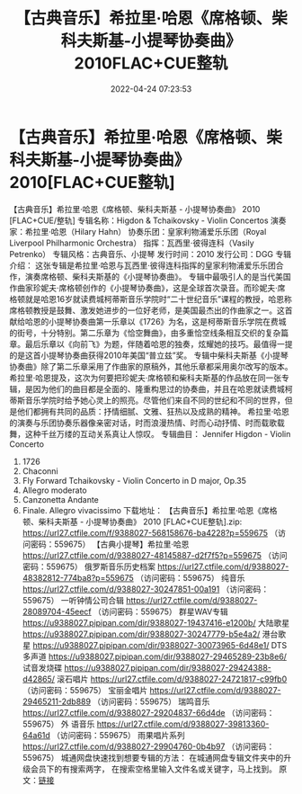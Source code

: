 ﻿---
title: 【古典音乐】希拉里·哈恩《席格顿、柴科夫斯基-小提琴协奏曲》2010FLAC+CUE整轨
date: 2022-04-24 07:23:53
categories: 古典音乐、新世纪、纯音雅乐
tags: 纯音乐
---
# 【古典音乐】希拉里·哈恩《席格顿、柴科夫斯基-小提琴协奏曲》2010[FLAC+CUE整轨]

【古典音乐】希拉里·哈恩《席格顿、柴科夫斯基 -
小提琴协奏曲》 2010 [FLAC+CUE/整轨]
专辑名称：Higdon & Tchaikovsky -
Violin Concertos
演奏家：希拉里·哈恩（Hilary
Hahn）
协奏乐团：皇家利物浦爱乐乐团（Royal Liverpool
Philharmonic Orchestra）
指挥：瓦西里·彼得连科（Vasily
Petrenko）
专辑风格：古典音乐、小提琴
发行时间：2010
发行公司：DGG
专辑介绍：
这张专辑是希拉里·哈恩与瓦西里·彼得连科指挥的皇家利物浦爱乐乐团合作，演奏席格顿、柴科夫斯基的《小提琴协奏曲》。
专辑中最吸引人的是当代美国作曲家珍妮夫·席格顿创作的《小提琴协奏曲》，这是全球首次录音。而珍妮夫·席格顿就是哈恩16岁就读费城柯蒂斯音乐学院时“二十世纪音乐”课程的教授，哈恩称席格顿教授是鼓舞、激发她进步的一位好老师，是美国最杰出的作曲家之一。这首献给哈恩的小提琴协奏曲第一乐章以《1726》为名，这是柯蒂斯音乐学院在费城的街号，十分特别。第二乐章为《恰空舞曲》，由多重恰空线条相互交织的复杂篇章。最后乐章以《向前飞》为题，伴随着哈恩的独奏，炫耀她的技巧。最值得一提的是这首小提琴协奏曲获得2010年美国“普立兹”奖。
专辑中柴科夫斯基《小提琴协奏曲》除了第二乐章采用了作曲家的原稿外，其他乐章都采用奥尔改写的版本。希拉里·哈恩提及，这次为何要把珍妮夫·席格顿和柴科夫斯基的作品放在同一张专辑，是因为他们的曲目都是全面的、隆重构思过的协奏曲，并且在哈恩就读费城柯蒂斯音乐学院时给予她心灵上的照亮。尽管他们来自不同的世纪和不同的世界，但是他们都拥有共同的品质：抒情细腻、文雅、狂热以及成熟的精神。
希拉里·哈恩的演奏与乐团协奏乐器像亲密对话，时而浪漫热情、时而心动抒情、时而载歌载舞，这种千丝万缕的互动关系真让人惊叹。
专辑曲目：
Jennifer Higdon - Violin
Concerto
01. 1726
02. Chaconni
03. Fly Forward
Tchaikovsky - Violin Concerto
in D major, Op.35
04. Allegro
moderato
05. Canzonetta
Andante
06. Finale. Allegro
vivacissimo
下载地址：
【古典音乐】希拉里·哈恩《席格顿、柴科夫斯基 - 小提琴协奏曲》 2010 [FLAC+CUE整轨].zip: https://url27.ctfile.com/f/9388027-568158676-ba4228?p=559675
（访问密码：559675）
【古典小提琴】希拉里·哈恩
https://url27.ctfile.com/d/9388027-48145887-d2f7f5?p=559675
（访问密码：559675）
俄罗斯音乐历史档案
https://url27.ctfile.com/d/9388027-48382812-774ba8?p=559675
（访问密码：559675）
纯音乐
https://url27.ctfile.com/d/9388027-30247851-00a191
（访问密码：559675）
一听钟情公司合辑
https://url27.ctfile.com/d/9388027-28089704-45eecf
（访问密码：559675）
群星WAV专辑
https://u9388027.pipipan.com/dir/9388027-19437416-e1200b/
大陆歌星
https://u9388027.pipipan.com/dir/9388027-30247779-b5e4a2/
港台歌星
https://u9388027.pipipan.com/dir/9388027-30073965-6d48e1/
DTS多声道
https://u9388027.pipipan.com/dir/9388027-29465289-23b8e6/
试音发烧碟
https://u9388027.pipipan.com/dir/9388027-29424388-d42865/
滚石唱片
https://url27.ctfile.com/d/9388027-24721817-c99fb0
（访问密码：559675）
宝丽金唱片
https://url27.ctfile.com/d/9388027-29465211-2db889
（访问密码：559675）
瑞鸣音乐
https://url27.ctfile.com/d/9388027-29204837-66d4de
（访问密码：559675）
外
语音乐
https://url27.ctfile.com/d/9388027-39813360-64a61d
（访问密码：559675）
雨果唱片系列
https://url27.ctfile.com/d/9388027-29904760-0b4b97
（访问密码：559675）
城通网盘快速找到想要专辑的方法：
在城通网盘专辑文件夹中的升级会员下的有搜索两字，
在搜索空格里输入文件名或关键字，马上找到。
原文：[链接](https://blog.sina.com.cn/s/blog_1647c7e7601030wtz.html)